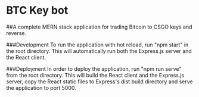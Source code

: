 # BTC Key bot

##A complete MERN stack application for trading Bitcoin to CSGO keys and reverse.

###Development
To run the application with hot reload, run "npm start" in the root directory.
This will automatically run both the Express.js server and the React client.

###Deployment
In order to deploy the application, run "npm run serve" from the root directory.
This will build the React client and the Express.js server, copy the React static files to Express's dist build directory and serve the application to port 5000.